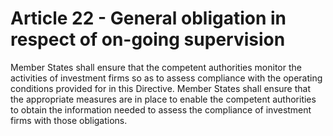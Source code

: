 # Article 22 - General obligation in respect of on-going supervision


Member States shall ensure that the competent authorities monitor the activities of investment firms so as to assess compliance with the operating conditions provided for in this Directive. Member States shall ensure that the appropriate measures are in place to enable the competent authorities to obtain the information needed to assess the compliance of investment firms with those obligations.
